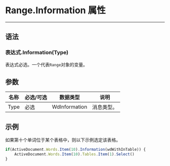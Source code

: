 # Range.Information 属性
            
---

## 语法

### 表达式.Information(Type)

表达式必选。一个代表`Range`对象的变量。

## 参数

|名称|必选/可选|数据类型|说明|
|-|-|-|-|
|Type|必选|WdInformation|消息类型。|

## 示例

如果第十个单词位于某个表格中，则以下示例选定该表格。

```javascript
if(ActiveDocument.Words.Item(10).Information(wdWithInTable)) {
    ActiveDocument.Words.Item(10).Tables.Item(1).Select()
}
```
